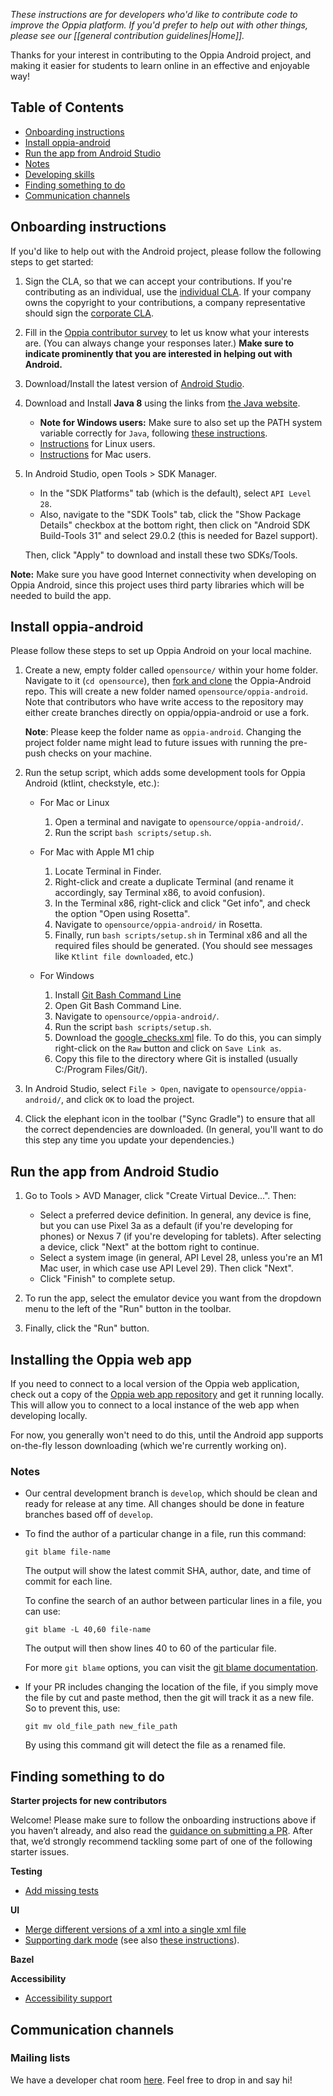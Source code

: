 _These instructions are for developers who'd like to contribute code to improve the Oppia platform. If you'd prefer to help out with other things, please see our [[general contribution guidelines|Home]]._

Thanks for your interest in contributing to the Oppia Android project, and making it easier for students to learn online in an effective and enjoyable way!
## Table of Contents

* [Onboarding instructions](#onboarding-instructions)
* [Install oppia-android](#install-oppia-android)
* [Run the app from Android Studio](#run-the-app-from-android-studio)
* [Notes](#notes)
* [Developing skills](https://github.com/oppia/oppia-android/wiki/Developing-skills)
* [Finding something to do](#finding-something-to-do)
* [Communication channels](#communication-channels)


## Onboarding instructions
If you'd like to help out with the Android project, please follow the following steps to get started:

1. Sign the CLA, so that we can accept your contributions. If you're contributing as an individual, use the [individual CLA](https://goo.gl/forms/AttNH80OV0). If your company owns the copyright to your contributions, a company representative should sign the [corporate CLA](https://goo.gl/forms/xDq9gK3Zcv).
2. Fill in the [Oppia contributor survey](https://goo.gl/forms/otv30JV3Ihv0dT3C3) to let us know what your interests are. (You can always change your responses later.) **Make sure to indicate prominently that you are interested in helping out with Android.**
3. Download/Install the latest version of [Android Studio](https://developer.android.com/studio/?gclid=EAIaIQobChMI8fX3n5Lb6AIVmH8rCh24JQsxEAAYASAAEgL4L_D_BwE&gclsrc=aw.ds#downloads). 
4. Download and Install **Java 8** using the links from [the Java website](https://www.java.com/en/download/).
   - **Note for Windows users:** Make sure to also set up the PATH system variable correctly for `Java`, following [these instructions](https://www.java.com/en/download/help/path.html).
   - [Instructions](https://www.java.com/en/download/help/linux_install.html) for Linux users.
   - [Instructions](https://www.java.com/en/download/help/mac_install.html) for Mac users.
5. In Android Studio, open Tools > SDK Manager.
   - In the "SDK Platforms" tab (which is the default), select `API Level 28`.
   - Also, navigate to the "SDK Tools" tab, click the "Show Package Details" checkbox at the bottom right, then click on "Android SDK Build-Tools 31" and select 29.0.2 (this is needed for Bazel support).

   Then, click "Apply" to download and install these two SDKs/Tools.

**Note:** Make sure you have good Internet connectivity when developing on Oppia Android, since this project uses third party libraries which will be needed to build the app.

## Install oppia-android

Please follow these steps to set up Oppia Android on your local machine.

1. Create a new, empty folder called `opensource/` within your home folder. Navigate to it (`cd opensource`), then [fork and clone](https://github.com/oppia/oppia-android/wiki/Fork-and-Clone-Oppia-Android) the Oppia-Android repo. This will create a new folder named `opensource/oppia-android`. Note that contributors who have write access to the repository may either create branches directly on oppia/oppia-android or use a fork.

    **Note**: Please keep the folder name as `oppia-android`. Changing the project folder name might lead to future issues with running the pre-push checks on your machine.

2. Run the setup script, which adds some development tools for Oppia Android (ktlint, checkstyle, etc.):

    - For Mac or Linux
       1. Open a terminal and navigate to `opensource/oppia-android/`.
       2. Run the script `bash scripts/setup.sh`.

    - For Mac with Apple M1 chip
       1. Locate Terminal in Finder.
       2. Right-click and create a duplicate Terminal (and rename it accordingly, say Terminal x86, to avoid confusion).
       3. In the Terminal x86, right-click and click "Get info", and check the option "Open using Rosetta".
       4. Navigate to `opensource/oppia-android/` in Rosetta.
       5. Finally, run `bash scripts/setup.sh` in Terminal x86 and all the required files should be generated. (You should see messages like `Ktlint file downloaded`, etc.)

    - For Windows
       1. Install [Git Bash Command Line](https://gitforwindows.org/)
       2. Open Git Bash Command Line.
       3. Navigate to `opensource/oppia-android/`.
       4. Run the script `bash scripts/setup.sh`.
       5. Download the [google_checks.xml](https://github.com/checkstyle/checkstyle/blob/14005e371803bd52dff429904b354dc3e72638c0/src/main/resources/google_checks.xml) file. To do this, you can simply right-click on the `Raw` button and click on `Save Link as`.
       6. Copy this file to the directory where Git is installed (usually C:/Program Files/Git/).

3. In Android Studio, select `File > Open`, navigate to `opensource/oppia-android/`, and click `OK` to load the project.

4. Click the elephant icon in the toolbar ("Sync Gradle") to ensure that all the correct dependencies are downloaded. (In general, you'll want to do this step any time you update your dependencies.)

## Run the app from Android Studio

1. Go to Tools > AVD Manager, click "Create Virtual Device...". Then:
   - Select a preferred device definition. In general, any device is fine, but you can use Pixel 3a as a default (if you're developing for phones) or Nexus 7 (if you're developing for tablets). After selecting a device, click "Next" at the bottom right to continue.
   - Select a system image (in general, API Level 28, unless you're an M1 Mac user, in which case use API Level 29). Then click "Next".
   - Click "Finish" to complete setup.

2. To run the app, select the emulator device you want from the dropdown menu to the left of the "Run" button in the toolbar.

3. Finally, click the "Run" button.


## Installing the Oppia web app

If you need to connect to a local version of the Oppia web application, check out a copy of the [Oppia web app repository](https://github.com/oppia/oppia) and get it running locally. This will allow you to connect to a local instance of the web app when developing locally.

For now, you generally won't need to do this, until the Android app supports on-the-fly lesson downloading (which we're currently working on).


### Notes

* Our central development branch is `develop`, which should be clean and ready for release at any time. All changes should be done in feature branches based off of `develop`.

* To find the author of a particular change in a file, run this command:

  ```
  git blame file-name
  ```
  The output will show the latest commit SHA, author, date, and time of commit for each line.

  To confine the search of an author between particular lines in a file, you can use:

  ```
  git blame -L 40,60 file-name
  ```
  The output will then show lines 40 to 60 of the particular file.

  For more `git blame` options, you can visit the [git blame documentation](https://git-scm.com/docs/git-blame).

* If your PR includes changing the location of the file, if you simply move the file by cut and paste method, then the git will track it as a new file. So to prevent this, use:
  ```
  git mv old_file_path new_file_path
  ```
  By using this command git will detect the file as a renamed file.


## Finding something to do
**Starter projects for new contributors**

Welcome! Please make sure to follow the onboarding instructions above if you haven’t already, and also read the [guidance on submitting a PR](https://github.com/oppia/oppia-android/wiki/Guidance-on-submitting-a-PR). After that, we’d strongly recommend tackling some part of one of the following starter issues.

**Testing**

 - [Add missing tests](https://github.com/oppia/oppia-android/issues?q=is%3Aopen+is%3Aissue+label%3A%22good+first+issue%22+tests)

**UI**

 - [Merge different versions of a xml into a single xml file](https://github.com/oppia/oppia-android/issues?q=is%3Aopen+is%3Aissue+label%3A%22good+first+issue%22+single+xml+file)
 - [Supporting dark mode](https://github.com/oppia/oppia-android/issues?q=is%3Aissue+in%3Atitle+add+dark+mode) (see also [these instructions](https://github.com/oppia/oppia-android/wiki/Dark-Mode)).

**Bazel**

**Accessibility**

 - [Accessibility support](https://github.com/oppia/oppia-android/issues?q=is%3Aissue+is%3Aopen+a11y)


## Communication channels

### Mailing lists

We have a developer chat room [here](https://gitter.im/oppia/oppia-android). Feel free to drop in and say hi!
